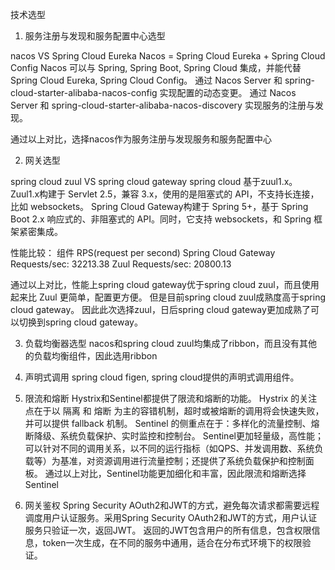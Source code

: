 技术选型

1. 服务注册与发现和服务配置中心选型

nacos VS Spring Cloud Eureka
Nacos = Spring Cloud Eureka + Spring Cloud Config
Nacos 可以与 Spring, Spring Boot, Spring Cloud 集成，并能代替 Spring Cloud Eureka, Spring Cloud Config。
通过 Nacos Server 和 spring-cloud-starter-alibaba-nacos-config 实现配置的动态变更。
通过 Nacos Server 和 spring-cloud-starter-alibaba-nacos-discovery 实现服务的注册与发现。

通过以上对比，选择nacos作为服务注册与发现服务和服务配置中心

2. 网关选型

spring cloud zuul VS spring cloud gateway
spring cloud 基于zuul1.x。
Zuul1.x构建于 Servlet 2.5，兼容 3.x，使用的是阻塞式的 API，不支持长连接，比如 websockets。
Spring Cloud Gateway构建于 Spring 5+，基于 Spring Boot 2.x 响应式的、非阻塞式的 API。同时，它支持 websockets，和 Spring 框架紧密集成。

性能比较：
组件					RPS(request per second)
Spring Cloud Gateway	Requests/sec:  32213.38
Zuul					Requests/sec:  20800.13

通过以上对比，性能上spring cloud gateway优于spring cloud zuul，而且使用起来比 Zuul 更简单，配置更方便。
但是目前spring cloud zuul成熟度高于spring cloud gateway。
因此此次选择zuul，日后spring cloud gateway更加成熟了可以切换到spring cloud gateway。

3. 负载均衡器选型
nacos和spring cloud zuul均集成了ribbon，而且没有其他的负载均衡组件，因此选用ribbon

4. 声明式调用
spring cloud figen, spring cloud提供的声明式调用组件。

5. 限流和熔断
Hystrix和Sentinel都提供了限流和熔断的功能。
Hystrix 的关注点在于以 隔离 和 熔断 为主的容错机制，超时或被熔断的调用将会快速失败，并可以提供 fallback 机制。
Sentinel 的侧重点在于：多样化的流量控制、熔断降级、系统负载保护、实时监控和控制台。
Sentinel更加轻量级，高性能；可以针对不同的调用关系，以不同的运行指标（如QPS、并发调用数、系统负载等）为基准，对资源调用进行流量控制；还提供了系统负载保护和控制面板。
通过以上对比，Sentinel功能更加细化和丰富，因此限流和熔断选择Sentinel


6. 网关鉴权
Spring Security AOuth2和JWT的方式，避免每次请求都需要远程调度用户认证服务。采用Spring Security OAuth2和JWT的方式，用户认证服务只验证一次，返回JWT。
返回的JWT包含用户的所有信息，包含权限信息，token一次生成，在不同的服务中通用，适合在分布式环境下的权限验证。



